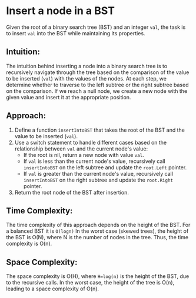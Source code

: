 # Insert a node in a BST

Given the root of a binary search tree (BST) and an integer `val`, the task is to insert `val` into the BST while maintaining its properties.

## Intuition:
The intuition behind inserting a node into a binary search tree is to recursively navigate through the tree based on the comparison of the value to be inserted (`val`) with the values of the nodes. At each step, we determine whether to traverse to the left subtree or the right subtree based on the comparison. If we reach a null node, we create a new node with the given value and insert it at the appropriate position.

## Approach:
1. Define a function `insertIntoBST` that takes the root of the BST and the value to be inserted (`val`).
2. Use a switch statement to handle different cases based on the relationship between `val` and the current node's value:
   - If the root is nil, return a new node with value `val`.
   - If `val` is less than the current node's value, recursively call `insertIntoBST` on the left subtree and update the `root.Left` pointer.
   - If `val` is greater than the current node's value, recursively call `insertIntoBST` on the right subtree and update the `root.Right` pointer.
3. Return the root node of the BST after insertion.

## Time Complexity:
The time complexity of this approach depends on the height of the BST. For a balanced BST it is `O(logn)` In the worst case (skewed trees), the height of the BST is O(N), where N is the number of nodes in the tree. Thus, the time complexity is O(n).

## Space Complexity:
The space complexity is O(H), where `H=log(n)` is the height of the BST, due to the recursive calls. In the worst case, the height of the tree is O(n), leading to a space complexity of O(n).
